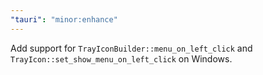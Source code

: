 ```yaml
---
"tauri": "minor:enhance"
---
```


Add support for `TrayIconBuilder::menu_on_left_click` and `TrayIcon::set_show_menu_on_left_click` on Windows.

